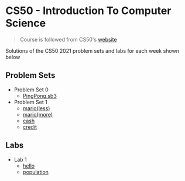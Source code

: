 # CS50 - Introduction To Computer Science

>Course is followed from CS50's [website](https://cs50.harvard.edu/x/2021/)

Solutions of the CS50 2021 problem sets and labs for each week shown below

## Problem Sets

- Problem Set 0
  - [PingPong.sb3](./problems/pSet0/PingPong.sb3)
- Problem Set 1
  - [mario(less)](./problems/pSet1/mario/less)
  - [mario(more)](./problems/pSet1/mario/more)
  - [cash](./problems/pSet1/cash)
  - [credit](./problems/pSet1/credit)

## Labs

- Lab 1
  - [hello](./labs/lab1/hello)
  - [population](./labs/lab1/population)
  

